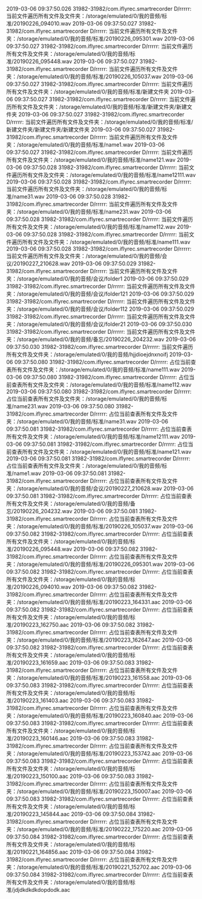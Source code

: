 2019-03-06 09:37:50.026 31982-31982/com.iflyrec.smartrecorder D/rrrrr: 当前文件遍历所有文件及文件夹：/storage/emulated/0/我的音频/标准/20190226_094010.wav
2019-03-06 09:37:50.027 31982-31982/com.iflyrec.smartrecorder D/rrrrr: 当前文件遍历所有文件及文件夹：/storage/emulated/0/我的音频/标准/20190226_095301.wav
2019-03-06 09:37:50.027 31982-31982/com.iflyrec.smartrecorder D/rrrrr: 当前文件遍历所有文件及文件夹：/storage/emulated/0/我的音频/标准/20190226_095448.wav
2019-03-06 09:37:50.027 31982-31982/com.iflyrec.smartrecorder D/rrrrr: 当前文件遍历所有文件及文件夹：/storage/emulated/0/我的音频/标准/20190226_105037.wav
2019-03-06 09:37:50.027 31982-31982/com.iflyrec.smartrecorder D/rrrrr: 当前文件遍历所有文件及文件夹：/storage/emulated/0/我的音频/标准/新建文件夹
2019-03-06 09:37:50.027 31982-31982/com.iflyrec.smartrecorder D/rrrrr: 当前文件遍历所有文件及文件夹：/storage/emulated/0/我的音频/标准/新建文件夹/新建文件夹
2019-03-06 09:37:50.027 31982-31982/com.iflyrec.smartrecorder D/rrrrr: 当前文件遍历所有文件及文件夹：/storage/emulated/0/我的音频/标准/新建文件夹/新建文件夹/新建文件夹
2019-03-06 09:37:50.027 31982-31982/com.iflyrec.smartrecorder D/rrrrr: 当前文件遍历所有文件及文件夹：/storage/emulated/0/我的音频/标准/name1.wav
2019-03-06 09:37:50.027 31982-31982/com.iflyrec.smartrecorder D/rrrrr: 当前文件遍历所有文件及文件夹：/storage/emulated/0/我的音频/标准/name121.wav
2019-03-06 09:37:50.028 31982-31982/com.iflyrec.smartrecorder D/rrrrr: 当前文件遍历所有文件及文件夹：/storage/emulated/0/我的音频/标准/name12111.wav
2019-03-06 09:37:50.028 31982-31982/com.iflyrec.smartrecorder D/rrrrr: 当前文件遍历所有文件及文件夹：/storage/emulated/0/我的音频/标准/name31.wav
2019-03-06 09:37:50.028 31982-31982/com.iflyrec.smartrecorder D/rrrrr: 当前文件遍历所有文件及文件夹：/storage/emulated/0/我的音频/标准/name231.wav
2019-03-06 09:37:50.028 31982-31982/com.iflyrec.smartrecorder D/rrrrr: 当前文件遍历所有文件及文件夹：/storage/emulated/0/我的音频/标准/name112.wav
2019-03-06 09:37:50.028 31982-31982/com.iflyrec.smartrecorder D/rrrrr: 当前文件遍历所有文件及文件夹：/storage/emulated/0/我的音频/标准/name111.wav
2019-03-06 09:37:50.028 31982-31982/com.iflyrec.smartrecorder D/rrrrr: 当前文件遍历所有文件及文件夹：/storage/emulated/0/我的音频/会议/20190227_210628.wav
2019-03-06 09:37:50.029 31982-31982/com.iflyrec.smartrecorder D/rrrrr: 当前文件遍历所有文件及文件夹：/storage/emulated/0/我的音频/会议/folder1
2019-03-06 09:37:50.029 31982-31982/com.iflyrec.smartrecorder D/rrrrr: 当前文件遍历所有文件及文件夹：/storage/emulated/0/我的音频/会议/folder121
2019-03-06 09:37:50.029 31982-31982/com.iflyrec.smartrecorder D/rrrrr: 当前文件遍历所有文件及文件夹：/storage/emulated/0/我的音频/会议/folder112
2019-03-06 09:37:50.029 31982-31982/com.iflyrec.smartrecorder D/rrrrr: 当前文件遍历所有文件及文件夹：/storage/emulated/0/我的音频/会议/folder21
2019-03-06 09:37:50.030 31982-31982/com.iflyrec.smartrecorder D/rrrrr: 当前文件遍历所有文件及文件夹：/storage/emulated/0/我的音频/备忘/20190226_204232.wav
2019-03-06 09:37:50.030 31982-31982/com.iflyrec.smartrecorder D/rrrrr: 当前文件遍历所有文件及文件夹：/storage/emulated/0/我的音频/hjjdioejdnxnoifj
2019-03-06 09:37:50.080 31982-31982/com.iflyrec.smartrecorder D/rrrrr: 占位当前查表所有文件及文件夹：/storage/emulated/0/我的音频/标准/name111.wav
2019-03-06 09:37:50.080 31982-31982/com.iflyrec.smartrecorder D/rrrrr: 占位当前查表所有文件及文件夹：/storage/emulated/0/我的音频/标准/name112.wav
2019-03-06 09:37:50.080 31982-31982/com.iflyrec.smartrecorder D/rrrrr: 占位当前查表所有文件及文件夹：/storage/emulated/0/我的音频/标准/name231.wav
2019-03-06 09:37:50.080 31982-31982/com.iflyrec.smartrecorder D/rrrrr: 占位当前查表所有文件及文件夹：/storage/emulated/0/我的音频/标准/name31.wav
2019-03-06 09:37:50.081 31982-31982/com.iflyrec.smartrecorder D/rrrrr: 占位当前查表所有文件及文件夹：/storage/emulated/0/我的音频/标准/name12111.wav
2019-03-06 09:37:50.081 31982-31982/com.iflyrec.smartrecorder D/rrrrr: 占位当前查表所有文件及文件夹：/storage/emulated/0/我的音频/标准/name121.wav
2019-03-06 09:37:50.081 31982-31982/com.iflyrec.smartrecorder D/rrrrr: 占位当前查表所有文件及文件夹：/storage/emulated/0/我的音频/标准/name1.wav
2019-03-06 09:37:50.081 31982-31982/com.iflyrec.smartrecorder D/rrrrr: 占位当前查表所有文件及文件夹：/storage/emulated/0/我的音频/会议/20190227_210628.wav
2019-03-06 09:37:50.081 31982-31982/com.iflyrec.smartrecorder D/rrrrr: 占位当前查表所有文件及文件夹：/storage/emulated/0/我的音频/备忘/20190226_204232.wav
2019-03-06 09:37:50.081 31982-31982/com.iflyrec.smartrecorder D/rrrrr: 占位当前查表所有文件及文件夹：/storage/emulated/0/我的音频/标准/20190226_105037.wav
2019-03-06 09:37:50.082 31982-31982/com.iflyrec.smartrecorder D/rrrrr: 占位当前查表所有文件及文件夹：/storage/emulated/0/我的音频/标准/20190226_095448.wav
2019-03-06 09:37:50.082 31982-31982/com.iflyrec.smartrecorder D/rrrrr: 占位当前查表所有文件及文件夹：/storage/emulated/0/我的音频/标准/20190226_095301.wav
2019-03-06 09:37:50.082 31982-31982/com.iflyrec.smartrecorder D/rrrrr: 占位当前查表所有文件及文件夹：/storage/emulated/0/我的音频/标准/20190226_094010.wav
2019-03-06 09:37:50.082 31982-31982/com.iflyrec.smartrecorder D/rrrrr: 占位当前查表所有文件及文件夹：/storage/emulated/0/我的音频/标准/20190223_164331.aac
2019-03-06 09:37:50.082 31982-31982/com.iflyrec.smartrecorder D/rrrrr: 占位当前查表所有文件及文件夹：/storage/emulated/0/我的音频/标准/20190223_162750.aac
2019-03-06 09:37:50.082 31982-31982/com.iflyrec.smartrecorder D/rrrrr: 占位当前查表所有文件及文件夹：/storage/emulated/0/我的音频/标准/20190223_162647.aac
2019-03-06 09:37:50.082 31982-31982/com.iflyrec.smartrecorder D/rrrrr: 占位当前查表所有文件及文件夹：/storage/emulated/0/我的音频/标准/20190223_161659.aac
2019-03-06 09:37:50.083 31982-31982/com.iflyrec.smartrecorder D/rrrrr: 占位当前查表所有文件及文件夹：/storage/emulated/0/我的音频/标准/20190223_161558.aac
2019-03-06 09:37:50.083 31982-31982/com.iflyrec.smartrecorder D/rrrrr: 占位当前查表所有文件及文件夹：/storage/emulated/0/我的音频/标准/20190223_161403.aac
2019-03-06 09:37:50.083 31982-31982/com.iflyrec.smartrecorder D/rrrrr: 占位当前查表所有文件及文件夹：/storage/emulated/0/我的音频/标准/20190223_160840.aac
2019-03-06 09:37:50.083 31982-31982/com.iflyrec.smartrecorder D/rrrrr: 占位当前查表所有文件及文件夹：/storage/emulated/0/我的音频/标准/20190223_160146.aac
2019-03-06 09:37:50.083 31982-31982/com.iflyrec.smartrecorder D/rrrrr: 占位当前查表所有文件及文件夹：/storage/emulated/0/我的音频/标准/20190223_153742.aac
2019-03-06 09:37:50.083 31982-31982/com.iflyrec.smartrecorder D/rrrrr: 占位当前查表所有文件及文件夹：/storage/emulated/0/我的音频/标准/20190223_150100.aac
2019-03-06 09:37:50.083 31982-31982/com.iflyrec.smartrecorder D/rrrrr: 占位当前查表所有文件及文件夹：/storage/emulated/0/我的音频/标准/20190223_150007.aac
2019-03-06 09:37:50.083 31982-31982/com.iflyrec.smartrecorder D/rrrrr: 占位当前查表所有文件及文件夹：/storage/emulated/0/我的音频/标准/20190223_145844.aac
2019-03-06 09:37:50.084 31982-31982/com.iflyrec.smartrecorder D/rrrrr: 占位当前查表所有文件及文件夹：/storage/emulated/0/我的音频/标准/20190222_175220.aac
2019-03-06 09:37:50.084 31982-31982/com.iflyrec.smartrecorder D/rrrrr: 占位当前查表所有文件及文件夹：/storage/emulated/0/我的音频/标准/20190221_164856.aac
2019-03-06 09:37:50.084 31982-31982/com.iflyrec.smartrecorder D/rrrrr: 占位当前查表所有文件及文件夹：/storage/emulated/0/我的音频/标准/20190221_152702.aac
2019-03-06 09:37:50.084 31982-31982/com.iflyrec.smartrecorder D/rrrrr: 占位当前查表所有文件及文件夹：/storage/emulated/0/我的音频/标准/jdjdkdkdkdopdodk.aac
